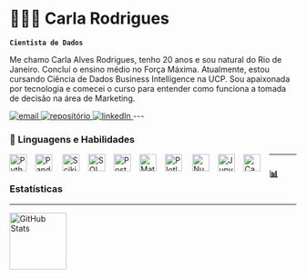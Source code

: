 # 👩🏽‍💻 Carla Rodrigues

**`Cientista de Dados`**

Me chamo Carla Alves Rodrigues, tenho 20 anos e sou natural do Rio de Janeiro. Concluí o ensino médio no Força Máxima. Atualmente, estou cursando Ciência de Dados Business Intelligence na UCP. Sou apaixonada por tecnologia e comecei o curso para entender como funciona a tomada de decisão na área de Marketing. 


<p align="left">
    <a href="https://is.gd/carlarodrigues">
        <img 
            alt="email" 
            title=" " 
            src="https://custom-icon-badges.demolab.com/badge/-carla-green?style=for-the-badge&logo=mail&label=Contate me"
        />
    </a>
    <a href="https://github.com/Datag4rcia?tab=repositories">
        <img 
            alt="repositório" 
            title="Repositório" 
            src="https://custom-icon-badges.demolab.com/badge/-My%20Repos-blue?style=for-the-badge&logoColor=white&logo=repo"
        />
    </a>
    <a href="https://www.linkedin.com/in/carla-rodrigues-0331a91bb">
        <img 
            alt="linkedIn" 
            title="LinkedIn" 
            src="https://custom-icon-badges.demolab.com/badge/-LinkedIn-plum?style=for-the-badge&logo=comment-discussion&logoColor=black"
        />
    </a>
---

### 🤖 Linguagens e Habilidades 

<img 
    align="left" 
    alt="Python"
    title="Python" 
    width="30px" 
    style="padding-right: 12px;" 
    src="https://cdn.jsdelivr.net/gh/devicons/devicon@latest/icons/python/python-original.svg" />

<img 
    align="left" 
    alt="Pandas"
    title="Pandas" 
    width="30px" 
    style="padding-right: 15px;" 
    src="https://cdn.jsdelivr.net/gh/devicons/devicon@latest/icons/pandas/pandas-original-wordmark.svg" />

          
<img 
    align="left" 
    alt="ScikiLearn"
    title="ScikiLearn" 
    width="30px" 
    style="padding-right: 12px;" 
     src="https://cdn.jsdelivr.net/gh/devicons/devicon@latest/icons/scikitlearn/scikitlearn-original.svg" />

<img 
    align="left" 
    alt="SQL"
    title="SQL" 
    width="30px" 
    style="padding-right: 12px;" 
    src="https://cdn.jsdelivr.net/gh/devicons/devicon@latest/icons/azuresqldatabase/azuresqldatabase-original.svg" />
          
          

<img 
    align="left" 
    alt="PostgreSQL"
    title="PostgreSQL" 
    width="30px" 
    style="padding-right: 12px;" 
    src="https://cdn.jsdelivr.net/gh/devicons/devicon@latest/icons/postgresql/postgresql-original.svg" />

<img 
    align="left" 
    alt="Matplotlib"
    title="Matplotlib" 
    width="30px" 
    style="padding-right: 12px;" 
     src="https://cdn.jsdelivr.net/gh/devicons/devicon@latest/icons/matplotlib/matplotlib-original.svg" />

<img 
    align="left" 
    alt="Plotly"
    title="Plotly" 
    width="30px" 
    style="padding-right: 15px;" 
    src="https://cdn.jsdelivr.net/gh/devicons/devicon@latest/icons/plotly/plotly-original-wordmark.svg" />

<img 
    align="left" 
    alt="Numpy"
    title="Numpy" 
    width="30px" 
    style="padding-right: 12px;" 
    src="https://cdn.jsdelivr.net/gh/devicons/devicon@latest/icons/numpy/numpy-plain.svg" />
          
<img 
    align="left" 
    alt="Jupyter"
    title="Jupyter" 
    width="30px" 
    style="padding-right: 12px;" 
    src="https://cdn.jsdelivr.net/gh/devicons/devicon@latest/icons/jupyter/jupyter-original-wordmark.svg" />
                  
<img 
    align="left" 
    alt="Canva"
    title="Canva" 
    width="30px" 
    style="padding-right: 12px;" 
    src="https://cdn.jsdelivr.net/gh/devicons/devicon@latest/icons/canva/canva-original.svg" />
    
    
---       
### 📊 Estatísticas
---
</p>

<img 
      align="left" 
      alt="GitHub Stats" 
      height="100" 
      src="https://github-readme-stats.vercel.app/api/top-langs/?username=datag4rcia&theme=tokyonight&layout=compact&custom_title=Tecnologias&langs_count=9" 
  />

</p>
